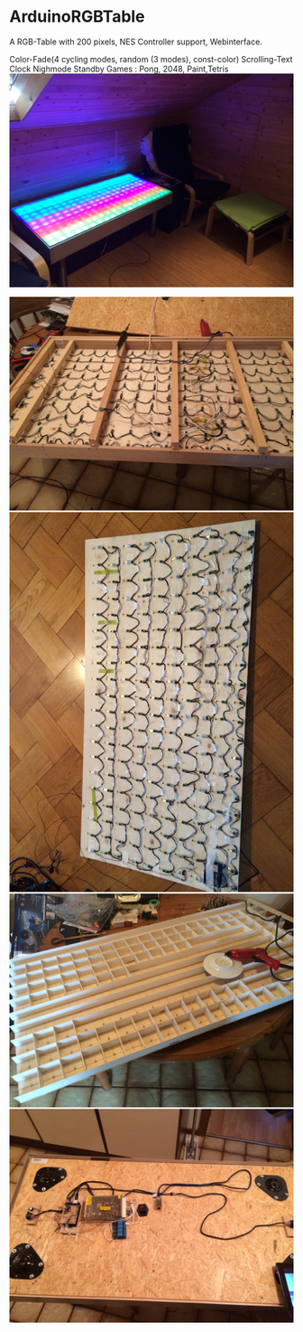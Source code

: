 # ArduinoRGBTable
A RGB-Table with 200 pixels, NES Controller support, Webinterface.

Color-Fade(4 cycling modes, random (3 modes), const-color)
Scrolling-Text
Clock
Nighmode
Standby
Games : Pong, 2048, Paint,Tetris
![Gopher image](PICTURES/Photo-13-05-14-02-29-53-22.JPG)

![Gopher image](PICTURES/Photo-13-05-14-02-29-52-12.JPG)
![Gopher image](PICTURES/Photo-13-05-14-02-29-51-3.JPG)
![Gopher image](PICTURES/Photo-13-05-14-02-29-52-7.JPG)
![Gopher image](PICTURES/Photo-13-05-14-02-29-53-20.JPG)
